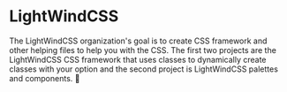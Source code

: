 # LightWindCSS

The LightWindCSS organization's goal is to create CSS framework and other helping files to help you with the CSS. The first two projects are the LightWindCSS CSS framework that uses classes to dynamically create classes with your option and the second project is LightWindCSS palettes and components. 🎨

